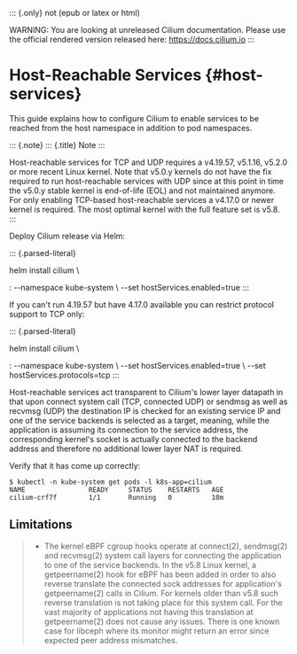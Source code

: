 ::: {.only}
not (epub or latex or html)

WARNING: You are looking at unreleased Cilium documentation. Please use
the official rendered version released here: <https://docs.cilium.io>
:::

Host-Reachable Services {#host-services}
=======================

This guide explains how to configure Cilium to enable services to be
reached from the host namespace in addition to pod namespaces.

::: {.note}
::: {.title}
Note
:::

Host-reachable services for TCP and UDP requires a v4.19.57, v5.1.16,
v5.2.0 or more recent Linux kernel. Note that v5.0.y kernels do not have
the fix required to run host-reachable services with UDP since at this
point in time the v5.0.y stable kernel is end-of-life (EOL) and not
maintained anymore. For only enabling TCP-based host-reachable services
a v4.17.0 or newer kernel is required. The most optimal kernel with the
full feature set is v5.8.
:::

Deploy Cilium release via Helm:

::: {.parsed-literal}

helm install cilium \\

:   \--namespace kube-system \\ \--set hostServices.enabled=true
:::

If you can\'t run 4.19.57 but have 4.17.0 available you can restrict
protocol support to TCP only:

::: {.parsed-literal}

helm install cilium \\

:   \--namespace kube-system \\ \--set hostServices.enabled=true \\
    \--set hostServices.protocols=tcp
:::

Host-reachable services act transparent to Cilium\'s lower layer
datapath in that upon connect system call (TCP, connected UDP) or
sendmsg as well as recvmsg (UDP) the destination IP is checked for an
existing service IP and one of the service backends is selected as a
target, meaning, while the application is assuming its connection to the
service address, the corresponding kernel\'s socket is actually
connected to the backend address and therefore no additional lower layer
NAT is required.

Verify that it has come up correctly:

``` {.shell-session}
$ kubectl -n kube-system get pods -l k8s-app=cilium
NAME                READY     STATUS    RESTARTS   AGE
cilium-crf7f        1/1       Running   0          10m
```

Limitations
-----------

> -   The kernel eBPF cgroup hooks operate at connect(2), sendmsg(2) and
>     recvmsg(2) system call layers for connecting the application to
>     one of the service backends. In the v5.8 Linux kernel, a
>     getpeername(2) hook for eBPF has been added in order to also
>     reverse translate the connected sock addresses for application\'s
>     getpeername(2) calls in Cilium. For kernels older than v5.8 such
>     reverse translation is not taking place for this system call. For
>     the vast majority of applications not having this translation at
>     getpeername(2) does not cause any issues. There is one known case
>     for libceph where its monitor might return an error since expected
>     peer address mismatches.
